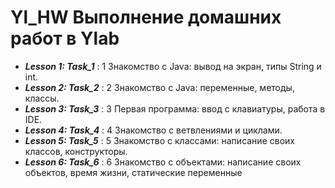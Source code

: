 # Yl_HW Выполнение домашних работ в Ylab
* **_Lesson 1: Task_1_** : 1 Знакомство с Java: вывод на экран, типы String и int.
* **_Lesson 2: Task_2_** : 2 Знакомство с Java: переменные, методы, классы.
* **_Lesson 3: Task_3_** : 3 Первая программа: ввод с клавиатуры, работа в IDE.
* **_Lesson 4: Task_4_** : 4 Знакомство с ветвлениями и циклами.
* **_Lesson 5: Task_5_** : 5 Знакомство с классами: написание своих классов, конструкторы.
* **_Lesson 6: Task_6_** : 6 Знакомство с объектами: написание своих объектов, время жизни, статические переменные


